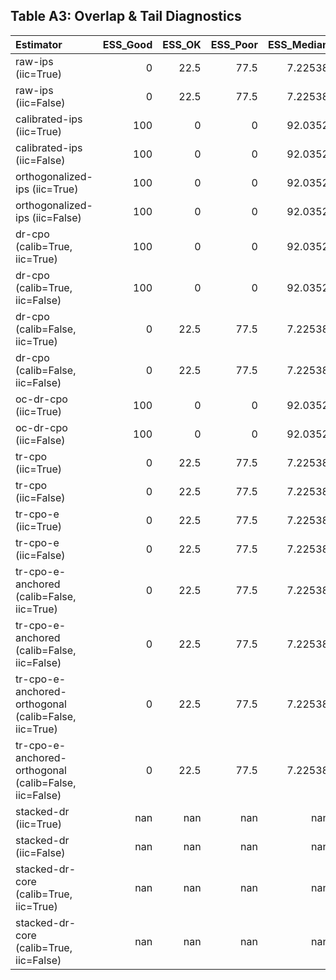 ## Table A3: Overlap & Tail Diagnostics

| Estimator                                             |   ESS_Good |   ESS_OK |   ESS_Poor |   ESS_Median |   Tail_Good |   Tail_OK |   Tail_Poor |   Tail_Median |   Hell_Good |   Hell_OK |   Hell_Poor |   Hell_Median |
|:------------------------------------------------------|-----------:|---------:|-----------:|-------------:|------------:|----------:|------------:|--------------:|------------:|----------:|------------:|--------------:|
| raw-ips (iic=True)                                    |          0 |     22.5 |       77.5 |      7.22538 |      0      |   0       |   100       |      0.540816 |     33.3333 |         0 |     66.6667 |      0.162175 |
| raw-ips (iic=False)                                   |          0 |     22.5 |       77.5 |      7.22538 |      0      |   0       |   100       |      0.540816 |     33.3333 |         0 |     66.6667 |      0.162175 |
| calibrated-ips (iic=True)                             |        100 |      0   |        0   |     92.0352  |     92.6667 |   3.16667 |     4.16667 |     11.3029   |    100      |         0 |      0      |      0.997683 |
| calibrated-ips (iic=False)                            |        100 |      0   |        0   |     92.0352  |     92.6667 |   3.16667 |     4.16667 |     11.3029   |    100      |         0 |      0      |      0.997683 |
| orthogonalized-ips (iic=True)                         |        100 |      0   |        0   |     92.0352  |     92.6667 |   3.16667 |     4.16667 |     11.3029   |    100      |         0 |      0      |      0.997683 |
| orthogonalized-ips (iic=False)                        |        100 |      0   |        0   |     92.0352  |     92.6667 |   3.16667 |     4.16667 |     11.3029   |    100      |         0 |      0      |      0.997683 |
| dr-cpo (calib=True, iic=True)                         |        100 |      0   |        0   |     92.0352  |     92.6667 |   3.16667 |     4.16667 |     11.3029   |    100      |         0 |      0      |      0.997683 |
| dr-cpo (calib=True, iic=False)                        |        100 |      0   |        0   |     92.0352  |     92.6667 |   3.16667 |     4.16667 |     11.3029   |    100      |         0 |      0      |      0.997683 |
| dr-cpo (calib=False, iic=True)                        |          0 |     22.5 |       77.5 |      7.22538 |      0      |   0       |   100       |      0.540816 |     33.3333 |         0 |     66.6667 |      0.162175 |
| dr-cpo (calib=False, iic=False)                       |          0 |     22.5 |       77.5 |      7.22538 |      0      |   0       |   100       |      0.540816 |     33.3333 |         0 |     66.6667 |      0.162175 |
| oc-dr-cpo (iic=True)                                  |        100 |      0   |        0   |     92.0352  |     92.6667 |   3.16667 |     4.16667 |     11.3029   |    100      |         0 |      0      |      0.997683 |
| oc-dr-cpo (iic=False)                                 |        100 |      0   |        0   |     92.0352  |     92.6667 |   3.16667 |     4.16667 |     11.3029   |    100      |         0 |      0      |      0.997683 |
| tr-cpo (iic=True)                                     |          0 |     22.5 |       77.5 |      7.22538 |      0      |   0       |   100       |      0.540816 |     33.3333 |         0 |     66.6667 |      0.162175 |
| tr-cpo (iic=False)                                    |          0 |     22.5 |       77.5 |      7.22538 |      0      |   0       |   100       |      0.540816 |     33.3333 |         0 |     66.6667 |      0.162175 |
| tr-cpo-e (iic=True)                                   |          0 |     22.5 |       77.5 |      7.22538 |      0      |   0       |   100       |      0.540816 |     33.3333 |         0 |     66.6667 |      0.162175 |
| tr-cpo-e (iic=False)                                  |          0 |     22.5 |       77.5 |      7.22538 |      0      |   0       |   100       |      0.540816 |     33.3333 |         0 |     66.6667 |      0.162175 |
| tr-cpo-e-anchored (calib=False, iic=True)             |          0 |     22.5 |       77.5 |      7.22538 |      0      |   0       |   100       |      0.540816 |     33.3333 |         0 |     66.6667 |      0.162175 |
| tr-cpo-e-anchored (calib=False, iic=False)            |          0 |     22.5 |       77.5 |      7.22538 |      0      |   0       |   100       |      0.540816 |     33.3333 |         0 |     66.6667 |      0.162175 |
| tr-cpo-e-anchored-orthogonal (calib=False, iic=True)  |          0 |     22.5 |       77.5 |      7.22538 |      0      |   0       |   100       |      0.540816 |     33.3333 |         0 |     66.6667 |      0.162175 |
| tr-cpo-e-anchored-orthogonal (calib=False, iic=False) |          0 |     22.5 |       77.5 |      7.22538 |      0      |   0       |   100       |      0.540816 |     33.3333 |         0 |     66.6667 |      0.162175 |
| stacked-dr (iic=True)                                 |        nan |    nan   |      nan   |    nan       |    nan      | nan       |   nan       |    nan        |    nan      |       nan |    nan      |    nan        |
| stacked-dr (iic=False)                                |        nan |    nan   |      nan   |    nan       |    nan      | nan       |   nan       |    nan        |    nan      |       nan |    nan      |    nan        |
| stacked-dr-core (calib=True, iic=True)                |        nan |    nan   |      nan   |    nan       |    nan      | nan       |   nan       |    nan        |    nan      |       nan |    nan      |    nan        |
| stacked-dr-core (calib=True, iic=False)               |        nan |    nan   |      nan   |    nan       |    nan      | nan       |   nan       |    nan        |    nan      |       nan |    nan      |    nan        |